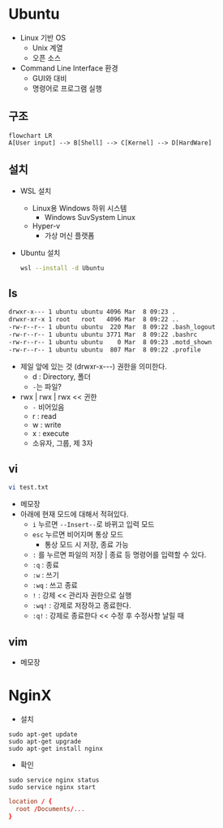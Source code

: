 # Ubuntu

- Linux 기반 OS
  - Unix 계열
  - 오픈 소스
- Command Line Interface 환경
  - GUI와 대비
  - 명령어로 프로그램 실행

## 구조

```mermaid
flowchart LR
A[User input] --> B[Shell] --> C[Kernel] --> D[HardWare]
```

## 설치

- WSL 설치

  - Linux용 Windows 하위 시스템
    - Windows SuvSystem Linux
  - Hyper-v
    - 가상 머신 플랫폼

- Ubuntu 설치
  ```bash
  wsl --install -d Ubuntu
  ```

## ls

```bash
drwxr-x--- 1 ubuntu ubuntu 4096 Mar  8 09:23 .
drwxr-xr-x 1 root   root   4096 Mar  8 09:22 ..
-rw-r--r-- 1 ubuntu ubuntu  220 Mar  8 09:22 .bash_logout
-rw-r--r-- 1 ubuntu ubuntu 3771 Mar  8 09:22 .bashrc
-rw-r--r-- 1 ubuntu ubuntu    0 Mar  8 09:23 .motd_shown
-rw-r--r-- 1 ubuntu ubuntu  807 Mar  8 09:22 .profile
```

- 제일 앞에 있는 것 (drwxr-x---) 권한을 의미한다.
  - d : Directory, 폴더
  - `-`는 파일?
- rwx | rwx | rwx << 귄한
  - `-` 비어있음
  - r : read
  - w : write
  - x : execute
  - 소유자, 그룹, 제 3자

## vi

```bash
vi test.txt
```

- 메모장
- 아래에 현재 모드에 대해서 적혀있다.
  - `i` 누르면 `--Insert--`로 바뀌고 입력 모드
  - `esc` 누르면 비어지며 통상 모드
    - 통상 모드 시 저장, 종료 가능
  - `:` 를 누르면 파일의 저장 | 종료 등 명령어를 입력할 수 있다.
  - `:q` : 종료
  - `:w` : 쓰기
  - `:wq` : 쓰고 종료
  - `!` : 강제 << 관리자 권한으로 실행
  - `:wq!` : 강제로 저장하고 종료한다.
  - `:q!` : 강제로 종료한다 << 수정 후 수정사항 날릴 때

## vim

- 메모장

# NginX

- 설치

```shell
sudo apt-get update
sudo apt-get upgrade
sudo apt-get install nginx
```

- 확인

```shell
sudo service nginx status
sudo service nginx start
```

```conf
location / {
  root /Documents/...
}
```
